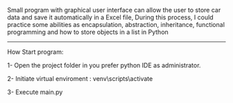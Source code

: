 Small program with graphical user interface can allow the user to store car data and save it automatically in a Excel file, During this process,
I could practice some abilities as encapsulation, abstraction, inheritance, functional programming and how to store objects in a list in Python


----------------------------------------------------------------------------------------------------------------------------------------------------

How Start program:

1- Open the project folder in you prefer python IDE as administrator.

2- Initiate virtual enviroment :
venv\scripts\activate

3- Execute main.py
